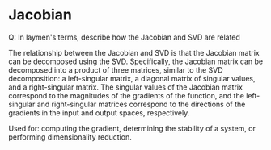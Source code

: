 # Jacobian

Q: In laymen's terms, describe how the Jacobian and SVD are related

The relationship between the Jacobian and SVD is that the Jacobian matrix can be decomposed using the SVD. Specifically, the Jacobian matrix can be decomposed into a product of three matrices, similar to the SVD decomposition: a left-singular matrix, a diagonal matrix of singular values, and a right-singular matrix. The singular values of the Jacobian matrix correspond to the magnitudes of the gradients of the function, and the left-singular and right-singular matrices correspond to the directions of the gradients in the input and output spaces, respectively.

Used for: computing the gradient, determining the stability of a system, or performing dimensionality reduction.